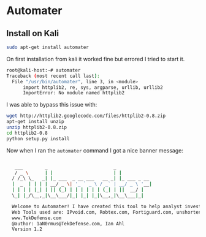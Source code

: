# Automater

## Install on Kali

```bash
sudo apt-get install automater
```

On first installation from kali it worked fine but errored I tried to start it. 

```bash
root@kali-host:~# automater 
Traceback (most recent call last):
  File "/usr/bin/automater", line 3, in <module>
      import httplib2, re, sys, argparse, urllib, urllib2
      ImportError: No module named httplib2
```

I was able to bypass this issue with: 

```bash
wget http://httplib2.googlecode.com/files/httplib2-0.8.zip
apt-get install unzip
unzip httplib2-0.8.zip
cd httplib2-0.8
python setup.py install
```

Now when I ran the `automater` command I got a nice banner message:

```bash

   ___        _                        _
   / _ \      | |                      | |
  / /_\ \_   _| |_ ___  _ __ ___   __ _| |_ ___ _ __
  |  _  | | | | __/ _ \| '_ ` _ \ / _` | __/ _ \ '__|
  | | | | |_| | || (_) | | | | | | (_| | ||  __/ |
  \_| |_/\__,_|\__\___/|_| |_| |_|\__,_|\__\___|_|

  Welcome to Automater! I have created this tool to help analyst investigate IP Addresses and URLs with the common web based tools.  All activity is passive so it will not alert attackers.
  Web Tools used are: IPvoid.com, Robtex.com, Fortiguard.com, unshorten.me, Urlvoid.com, Labs.alienvault.com
  www.TekDefense.com
  @author: 1aN0rmus@TekDefense.com, Ian Ahl
  Version 1.2
```
